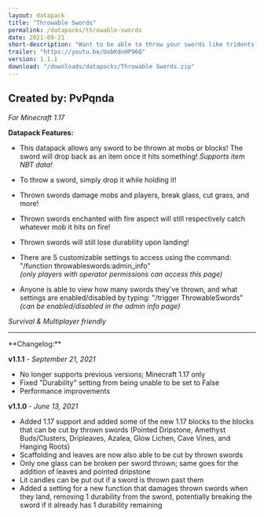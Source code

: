 ```yaml
---
layout: datapack
title: "Throwable Swords"
permalink: /datapacks/throwable-swords
date: 2021-09-21
short-description: "Want to be able to throw your swords like tridents? Now you can."
trailer: "https://youtu.be/UobKdnHP96Q"
version: 1.1.1
download: "/downloads/datapacks/Throwable Swords.zip"
---
```

Created by: PvPqnda
-
*For Minecraft 1.17*

**Datapack Features:**

- This datapack allows any sword to be thrown at mobs or blocks! The sword will drop back as an item once it hits something! *Supports item NBT data!*

- To throw a sword, simply drop it while holding it!

- Thrown swords damage mobs and players, break glass, cut grass, and more!

- Thrown swords enchanted with fire aspect will still respectively catch whatever mob it hits on fire!

- Thrown swords will still lose durability upon landing!

- There are 5 customizable settings to access using the command:<br>
"/function throwableswords:admin_info"<br>
*(only players with operator permissions can access this page)*

- Anyone is able to view how many swords they've thrown, and what settings are enabled/disabled by typing: "/trigger ThrowableSwords"<br>
*(can be enabled/disabled in the admin info page)*

*Survival & Multiplayer friendly*
<hr>
**Changelog:**

**v1.1.1** - *September 21, 2021*

- No longer supports previous versions; Minecraft 1.17 only
- Fixed "Durability" setting from being unable to be set to False
- Performance improvements

**v1.1.0** - *June 13, 2021*

- Added 1.17 support and added some of the new 1.17 blocks to the blocks that can be cut by thrown swords (Pointed Dripstone, Amethyst Buds/Clusters, Dripleaves, Azalea, Glow Lichen, Cave Vines, and Hanging Roots)
- Scaffolding and leaves are now also able to be cut by thrown swords
- Only one glass can be broken per sword thrown; same goes for the addition of leaves and pointed dripstone
- Lit candles can be put out if a sword is thrown past them
- Added a setting for a new function that damages thrown swords when they land, removing 1 durability from the sword, potentially breaking the sword if it already has 1 durability remaining